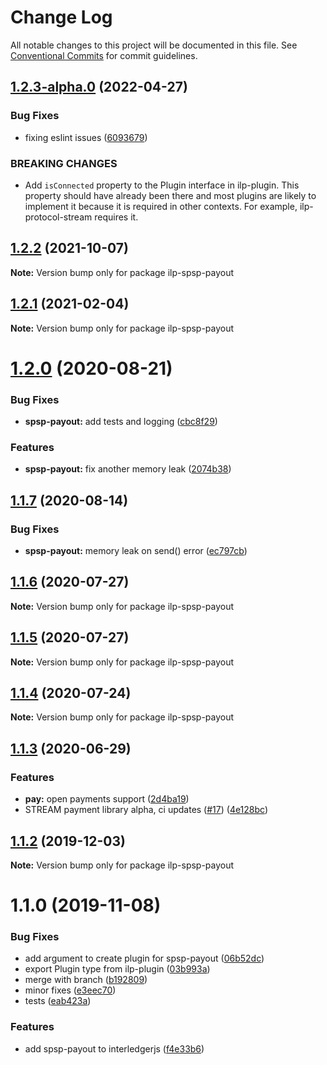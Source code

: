 # Change Log

All notable changes to this project will be documented in this file.
See [Conventional Commits](https://conventionalcommits.org) for commit guidelines.

## [1.2.3-alpha.0](https://github.com/interledgerjs/interledgerjs/compare/ilp-spsp-payout@1.2.2...ilp-spsp-payout@1.2.3-alpha.0) (2022-04-27)


### Bug Fixes

* fixing eslint issues ([6093679](https://github.com/interledgerjs/interledgerjs/commit/6093679060d9f27911e2fd3f0dbbf15ebae6f538))


### BREAKING CHANGES

* Add `isConnected` property to the Plugin interface in ilp-plugin. This property should have already been there and most plugins are likely to implement it because it is required in other contexts. For example, ilp-protocol-stream requires it.





## [1.2.2](https://github.com/interledgerjs/interledgerjs/compare/ilp-spsp-payout@1.2.1...ilp-spsp-payout@1.2.2) (2021-10-07)

**Note:** Version bump only for package ilp-spsp-payout

## [1.2.1](https://github.com/interledgerjs/interledgerjs/compare/ilp-spsp-payout@1.2.0...ilp-spsp-payout@1.2.1) (2021-02-04)

**Note:** Version bump only for package ilp-spsp-payout

# [1.2.0](https://github.com/interledgerjs/interledgerjs/compare/ilp-spsp-payout@1.1.7...ilp-spsp-payout@1.2.0) (2020-08-21)

### Bug Fixes

- **spsp-payout:** add tests and logging ([cbc8f29](https://github.com/interledgerjs/interledgerjs/commit/cbc8f29e4220d1e19d319ac7ebb57b85a4f73876))

### Features

- **spsp-payout:** fix another memory leak ([2074b38](https://github.com/interledgerjs/interledgerjs/commit/2074b38842ad0fcb149aa2edc441fb30daa68308))

## [1.1.7](https://github.com/interledgerjs/interledgerjs/compare/ilp-spsp-payout@1.1.6...ilp-spsp-payout@1.1.7) (2020-08-14)

### Bug Fixes

- **spsp-payout:** memory leak on send() error ([ec797cb](https://github.com/interledgerjs/interledgerjs/commit/ec797cb7cfea649f158637ad4393fa5da3fc7be3))

## [1.1.6](https://github.com/interledgerjs/interledgerjs/compare/ilp-spsp-payout@1.1.5...ilp-spsp-payout@1.1.6) (2020-07-27)

**Note:** Version bump only for package ilp-spsp-payout

## [1.1.5](https://github.com/interledgerjs/interledgerjs/compare/ilp-spsp-payout@1.1.4...ilp-spsp-payout@1.1.5) (2020-07-27)

**Note:** Version bump only for package ilp-spsp-payout

## [1.1.4](https://github.com/interledgerjs/interledgerjs/compare/ilp-spsp-payout@1.1.3...ilp-spsp-payout@1.1.4) (2020-07-24)

**Note:** Version bump only for package ilp-spsp-payout

## [1.1.3](https://github.com/interledgerjs/interledgerjs/compare/ilp-spsp-payout@1.1.2...ilp-spsp-payout@1.1.3) (2020-06-29)

### Features

- **pay:** open payments support ([2d4ba19](https://github.com/interledgerjs/interledgerjs/commit/2d4ba19275b444e46845a9114537b624d939f5ae))
- STREAM payment library alpha, ci updates ([#17](https://github.com/interledgerjs/interledgerjs/issues/17)) ([4e128bc](https://github.com/interledgerjs/interledgerjs/commit/4e128bcee372144c1324a73e8b51223a0b133f2e))

## [1.1.2](https://github.com/interledgerjs/interledgerjs/compare/ilp-spsp-payout@1.1.1...ilp-spsp-payout@1.1.2) (2019-12-03)

**Note:** Version bump only for package ilp-spsp-payout

# 1.1.0 (2019-11-08)

### Bug Fixes

- add argument to create plugin for spsp-payout ([06b52dc](https://github.com/interledgerjs/interledgerjs/commit/06b52dc))
- export Plugin type from ilp-plugin ([03b993a](https://github.com/interledgerjs/interledgerjs/commit/03b993a))
- merge with branch ([b192809](https://github.com/interledgerjs/interledgerjs/commit/b192809))
- minor fixes ([e3eec70](https://github.com/interledgerjs/interledgerjs/commit/e3eec70))
- tests ([eab423a](https://github.com/interledgerjs/interledgerjs/commit/eab423a))

### Features

- add spsp-payout to interledgerjs ([f4e33b6](https://github.com/interledgerjs/interledgerjs/commit/f4e33b6))
